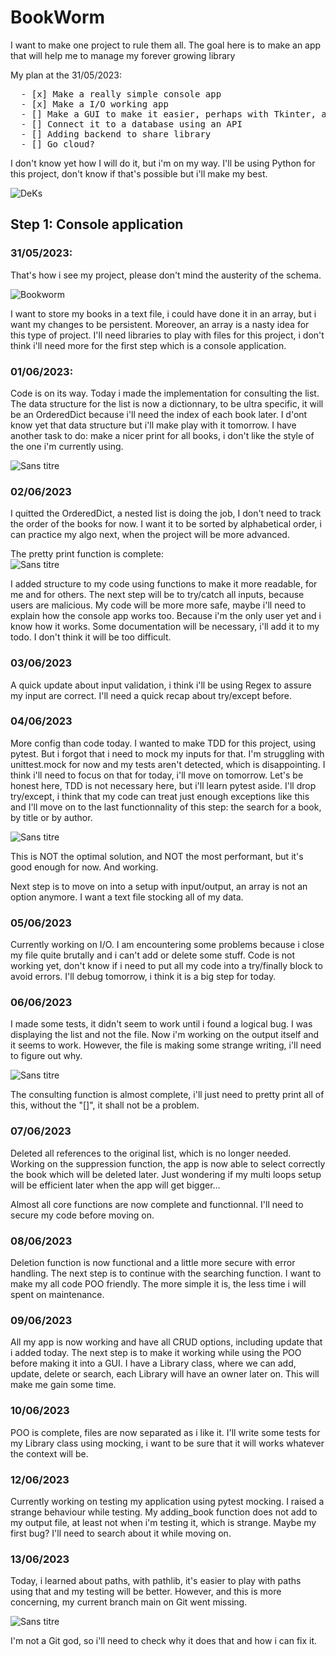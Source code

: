 # BookWorm

<p>I want to make one project to rule them all.
  The goal here is to make an app that will help me to manage my forever growing library</p>
  
My plan at the 31/05/2023: <br>
<pre>
  - [x] Make a really simple console app
  - [x] Make a I/O working app
  - [] Make a GUI to make it easier, perhaps with Tkinter, as i already know that
  - [] Connect it to a database using an API
  - [] Adding backend to share library
  - [] Go cloud?
</pre>

I don't know yet how I will do it, but i'm on my way. I'll be using Python for this project, don't know if that's possible but i'll make my best.

![DeKs](https://github.com/Khabibulix/Mono-Python/assets/80721211/3cc37802-19f1-4880-9696-8f7b0d1bcdf8)

## Step 1: Console application

### 31/05/2023:
That's how i see my project, please don't mind the austerity of the schema.

![Bookworm](https://github.com/Khabibulix/Mono-Python/assets/80721211/56f55f8c-27c2-4460-9110-51f7d163a0cb)

I want to store my books in a text file, i could have done it in an array, but i want my changes to be persistent. Moreover, an array is a nasty idea for this type of project. I'll need libraries to play with files for this project, i don't think i'll need more for the first step which is a console application.

### 01/06/2023:

Code is on its way. Today i made the implementation for consulting the list. The data structure for the list is now a dictionnary, to be ultra specific, it will be an OrderedDict because i'll need the index of each book later. I d'ont know yet that data structure but i'll make play with it tomorrow. I have another task to do: make a nicer print for all books, i don't like the style of the one i'm currently using.

![Sans titre](https://github.com/Khabibulix/Mono-Python/assets/80721211/42a7e1b2-0083-4dbe-8e1b-44bf78c8ab8a)

### 02/06/2023

I quitted the OrderedDict, a nested list is doing the job, I don't need to track the order of the books for now. I want it to be sorted by alphabetical order, i can practice my algo next, when the project will be more advanced.

The pretty print function is complete: <br>
![Sans titre](https://github.com/Khabibulix/Mono-Python/assets/80721211/45f2018b-ea32-4499-b378-0a919f61de90)

 I added structure to my code using functions to make it more readable, for me and for others. The next step will be to try/catch all inputs, because users are malicious. My code will be more more safe, maybe i'll need to explain how the console app works too. Because i'm the only user yet and i know how it works. Some documentation will be necessary, i'll add it to my todo. I don't think it will be too difficult.
 
 ### 03/06/2023
 
 A quick update about input validation, i think i'll be using Regex to assure my input are correct. I'll need a quick recap about try/except before.

### 04/06/2023

More config than code today. I wanted  to make TDD for this project, using pytest. But i forgot that i need to mock my inputs for that. I'm struggling with unittest.mock for now and my tests aren't detected, which is disappointing. I think i'll need to focus on that for today, i'll move on tomorrow.
Let's be honest here, TDD is not necessary here, but i'll learn pytest aside. I'll drop try/except, i think that my code can treat just enough exceptions like this and I'll move on to the last functionnality of this step: the search for a book, by title or by author.

![Sans titre](https://github.com/Khabibulix/Mono-Python/assets/80721211/41e6b096-c9de-48ce-85b4-0db5765f34e2)

This is NOT the optimal solution, and NOT the most performant, but it's good enough for now. And working.

Next step is to move on into a setup with input/output, an array is not an option anymore. I want a text file stocking all of my data.

### 05/06/2023

Currently working on I/O. I am encountering some problems because i close my file quite brutally and i can't add or delete some stuff. Code is not working yet, don't know if i need to put all my code into a try/finally block to avoid errors. I'll debug tomorrow, i think it is a big step for today.

### 06/06/2023

I made some tests, it didn't seem to work until i found a logical bug. I was displaying the list and not the file. Now i'm working on the output itself and it seems to work. However, the file is making some strange writing, i'll need to figure out why.

![Sans titre](https://github.com/Khabibulix/Mono-Python/assets/80721211/494a35b6-372e-4bea-88b7-37463ad1aec4)

The consulting function is almost complete, i'll just need to pretty print all of this, without the "[]", it shall not be a problem.

### 07/06/2023

Deleted all references to the original list, which is no longer needed. Working on the suppression function, the app is now able to select correctly the book which will be deleted later. Just wondering if my multi loops setup will be efficient later when the app will get bigger... 

Almost all core functions are now complete and functionnal. I'll need to secure my code before moving on.

### 08/06/2023

Deletion function is now functional and a little more secure with error handling. The next step is to continue with the searching function. I want to make my all code POO friendly. The more simple it is, the less time i will spent on maintenance.

### 09/06/2023

All my app is now working and have all CRUD options, including update that i added today. The next step is to make it working while using the POO before making it into a GUI. I have a Library class, where we can add, update, delete or search, each Library will have an owner later on. This will make me gain some time.

### 10/06/2023

POO is complete, files are now separated as i like it. I'll write some tests for my Library class using mocking, i want to be sure that it will works whatever the context will be.

### 12/06/2023

Currently working on testing my application using pytest mocking. I raised a strange behaviour while testing. My adding_book function does not add to my output file, at least not when i'm testing it, which is strange. Maybe my first bug? I'll need to search about it while moving on.

### 13/06/2023

Today, i learned about paths, with pathlib, it's easier to play with paths using that and my testing will be better. However, and this is more concerning, my current branch main on Git went missing.

![Sans titre](https://github.com/Khabibulix/Mono-Python/assets/80721211/73e27626-9ef0-4343-8a51-6270458ca398)

I'm not a Git god, so i'll need to check why it does that and how i can fix it.
